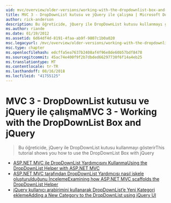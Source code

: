 ```yaml
---
uid: mvc/overview/older-versions/working-with-the-dropdownlist-box-and-jquery/index
title: MVC 3 - DropDownList kutusu ve jQuery ile çalışma | Microsoft Docs
author: rick-anderson
description: Bu öğreticide, jQuery ile DropDownList kutusu kullanmayı gösterir
ms.author: riande
ms.date: 01/19/2012
ms.assetid: 6d64df4d-8191-4faa-ab9f-9807c1b0a020
msc.legacyurl: /mvc/overview/older-versions/working-with-the-dropdownlist-box-and-jquery
msc.type: chapter
ms.openlocfilehash: edcffa5ea7637b2408af4f96e8de60b57bdf8478
ms.sourcegitcommit: 45ac74e400f9f2b7dbded66297730f6f14a4eb25
ms.translationtype: MT
ms.contentlocale: tr-TR
ms.lasthandoff: 08/16/2018
ms.locfileid: "41755125"
---
```

<a name="mvc-3---working-with-the-dropdownlist-box-and-jquery"></a><span data-ttu-id="226bf-103">MVC 3 - DropDownList kutusu ve jQuery ile çalışma</span><span class="sxs-lookup"><span data-stu-id="226bf-103">MVC 3 - Working with the DropDownList Box and jQuery</span></span>
====================
> <span data-ttu-id="226bf-104">Bu öğreticide, jQuery ile DropDownList kutusu kullanmayı gösterir</span><span class="sxs-lookup"><span data-stu-id="226bf-104">This tutorial shows you how to use the DropDownList Box with jQuery</span></span>


- [<span data-ttu-id="226bf-105">ASP.NET MVC ile DropDownList Yardımcısını Kullanma</span><span class="sxs-lookup"><span data-stu-id="226bf-105">Using the DropDownList Helper with ASP.NET MVC</span></span>](using-the-dropdownlist-helper-with-aspnet-mvc.md)
- [<span data-ttu-id="226bf-106">ASP.NET MVC tarafından DropDownList Yardımcısı nasıl iskele oluşturulduğunu İnceleme</span><span class="sxs-lookup"><span data-stu-id="226bf-106">Examining how ASP.NET MVC scaffolds the DropDownList Helper</span></span>](examining-how-aspnet-mvc-scaffolds-the-dropdownlist-helper.md)
- [<span data-ttu-id="226bf-107">jQuery kullanıcı arabirimini kullanarak DropDownList’e Yeni Kategori ekleme</span><span class="sxs-lookup"><span data-stu-id="226bf-107">Adding a New Category to the DropDownList using jQuery UI</span></span>](adding-a-new-category-to-the-dropdownlist-using-jquery-ui.md)
